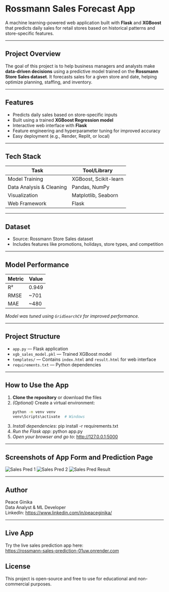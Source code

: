# Rossmann Sales Forecast App

A machine learning-powered web application built with **Flask** and **XGBoost** that predicts daily sales for retail stores based on historical patterns and store-specific features.

---

## Project Overview

The goal of this project is to help business managers and analysts make **data-driven decisions** using a predictive model trained on the **Rossmann Store Sales dataset**. It forecasts sales for a given store and date, helping optimize planning, staffing, and inventory.

---

## Features

- Predicts daily sales based on store-specific inputs
- Built using a trained **XGBoost Regression model**
- Interactive web interface with **Flask**
- Feature engineering and hyperparameter tuning for improved accuracy
- Easy deployment (e.g., Render, Replit, or local)

---

## Tech Stack

| Task                    | Tool/Library         |
|-------------------------|----------------------|
| Model Training          | XGBoost, Scikit-learn|
| Data Analysis & Cleaning| Pandas, NumPy        |
| Visualization           | Matplotlib, Seaborn  |
| Web Framework           | Flask                |

---

## Dataset

- Source: Rossmann Store Sales dataset
- Includes features like promotions, holidays, store types, and competition

---

## Model Performance

| Metric | Value |
|--------|-------|
| R²     | 0.949 |
| RMSE   | ~701  |
| MAE    | ~480  |

*Model was tuned using `GridSearchCV` for improved performance.*

---

## Project Structure

- `app.py` — Flask application
- `xgb_sales_model.pkl` — Trained XGBoost model
- `templates/` — Contains `index.html` and `result.html` for web interface
- `requirements.txt` — Python dependencies

---

## How to Use the App

1. **Clone the repository** or download the files
2. *(Optional)* Create a virtual environment:
   ```bash
   python -m venv venv
   venv\Scripts\activate  # Windows
 3. *Install dependencies*: pip install -r requirements.txt
 4. *Run the Flask app*: python app.py
 5. *Open your browser and go to*: http://127.0.0.1:5000

---

## Screenshots of App Form and Prediction Page
![Sales Pred  1](https://github.com/user-attachments/assets/0b8b6dfa-95fb-41b6-ba45-3dd826058ffa)
![Sales Pred 2](https://github.com/user-attachments/assets/ef421309-5e6a-4c30-bae1-4569df66f394)
![Sales Pred Result](https://github.com/user-attachments/assets/fef60c43-ada7-474b-a77e-6014a260870b)

---

## Author

Peace Ginika  
Data Analyst & ML Developer  
LinkedIn: https://www.linkedin.com/in/peaceginika/

---

## Live App

Try the live sales prediction app here:  
https://rossmann-sales-prediction-01uw.onrender.com 


## License

This project is open-source and free to use for educational and non-commercial purposes.





